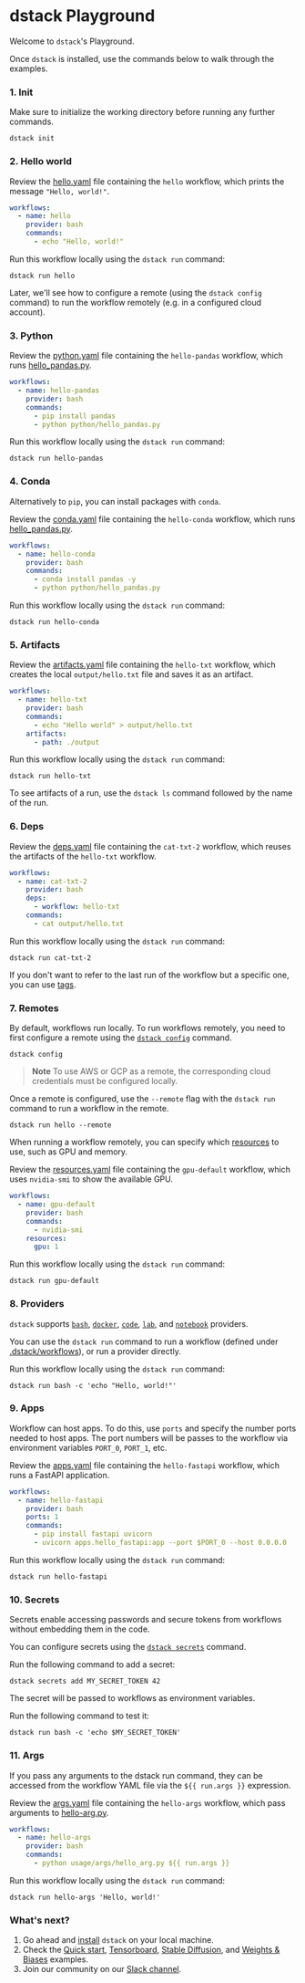 # dstack Playground

Welcome to `dstack`'s Playground.

Once `dstack` is installed, use the commands below to walk through the examples.

### 1. Init

Make sure to initialize the working directory before running any further commands.

```shell
dstack init
```

### 2. Hello world

Review the [hello.yaml](.dstack/workflows/hello.yaml) file containing the `hello` workflow, which prints the message 
`"Hello, world!"`.

```yaml
workflows:
  - name: hello
    provider: bash
    commands:
      - echo "Hello, world!"
```

Run this workflow locally using the `dstack run` command:

```shell
dstack run hello
```

Later, we'll see how to configure a remote (using the `dstack config` command) to run the workflow remotely (e.g. in a configured cloud account).

### 3. Python

Review the [python.yaml](.dstack/workflows/python.yaml) file containing the `hello-pandas` workflow, which
runs [hello_pandas.py](usage/python/hello_pandas.py).

```yaml
workflows:
  - name: hello-pandas
    provider: bash
    commands:
      - pip install pandas
      - python python/hello_pandas.py
```

Run this workflow locally using the `dstack run` command:

```shell
dstack run hello-pandas
```

### 4. Conda

Alternatively to `pip`, you can install packages with `conda`.

Review the [conda.yaml](.dstack/workflows/conda.yaml) file containing the `hello-conda` workflow, which
runs [hello_pandas.py](usage/python/hello_pandas.py).

```yaml
workflows:
  - name: hello-conda
    provider: bash
    commands:
      - conda install pandas -y
      - python python/hello_pandas.py
```

Run this workflow locally using the `dstack run` command:

```shell
dstack run hello-conda
```

### 5. Artifacts

Review the [artifacts.yaml](.dstack/workflows/artifacts.yaml) file containing the `hello-txt` workflow, 
which creates the local `output/hello.txt` file and saves it as an artifact.

```yaml
workflows:
  - name: hello-txt
    provider: bash
    commands:
      - echo "Hello world" > output/hello.txt
    artifacts:
      - path: ./output
```

Run this workflow locally using the `dstack run` command:

```shell
dstack run hello-txt
```

To see artifacts of a run, use the `dstack ls` command followed by the name of the run.

### 6. Deps

Review the [deps.yaml](.dstack/workflows/deps.yaml) file containing the `cat-txt-2` workflow, 
which reuses the artifacts of the `hello-txt` workflow.

```yaml
workflows:
  - name: cat-txt-2
    provider: bash
    deps:
      - workflow: hello-txt
    commands:
      - cat output/hello.txt
```

Run this workflow locally using the `dstack run` command:

```shell
dstack run cat-txt-2
```

If you don't want to refer to the last run of the workflow but a specific one, you can use [tags](https://docs.dstack.ai/usage/deps/#tags).

### 7. Remotes

By default, workflows run locally. To run workflows remotely, you need to first configure a remote using the [`dstack
config`](https://docs.dstack.ai/reference/cli/config/) command. 

```shell
dstack config
```

> **Note**
> To use AWS or GCP as a remote, the corresponding cloud credentials must be
> configured locally.

Once a remote is configured, use the `--remote` flag with the `dstack run` command to run a workflow in
the remote.

```shell
dstack run hello --remote
```

When running a workflow remotely, you can specify which [resources](https://docs.dstack.ai/reference/providers/bash/#resources) to use, such as GPU and memory.

Review the [resources.yaml](.dstack/workflows/resources.yaml) file containing the `gpu-default` workflow, which 
uses `nvidia-smi` to show the available GPU.

```yaml
workflows:
  - name: gpu-default
    provider: bash
    commands:
      - nvidia-smi
    resources:
      gpu: 1
```

Run this workflow locally using the `dstack run` command:

```shell
dstack run gpu-default
```

### 8. Providers

`dstack` supports [`bash`](https://docs.dstack.ai/reference/providers/bash), [`docker`](https://docs.dstack.ai/reference/providers/docker), 
[`code`](https://docs.dstack.ai/reference/providers/code), [`lab`](https://docs.dstack.ai/reference/providers/lab), 
and [`notebook`](https://docs.dstack.ai/reference/providers/notebook) providers. 

You can use the `dstack run` command to run a workflow (defined under [.dstack/workflows](.dstack/workflows)),
or run a provider directly.

Run this workflow locally using the `dstack run` command:

```shell
dstack run bash -c 'echo "Hello, world!"'
```

### 9. Apps

Workflow can host apps. To do this, use `ports` and specify the number ports needed to host apps.
The port numbers will be passes to the workflow via environment variables `PORT_0`, `PORT_1`, etc.

Review the [apps.yaml](.dstack/workflows/apps.yaml) file containing the `hello-fastapi` workflow, which 
runs a FastAPI application.

```yaml
workflows:
  - name: hello-fastapi
    provider: bash
    ports: 1
    commands:
      - pip install fastapi uvicorn
      - uvicorn apps.hello_fastapi:app --port $PORT_0 --host 0.0.0.0
```

Run this workflow locally using the `dstack run` command:

```shell
dstack run hello-fastapi
```

### 10. Secrets

Secrets enable accessing passwords and secure tokens from workflows without embedding them in the code.

You can configure secrets using the [`dstack secrets`](https://docs.dstack.ai/reference/cli/secrets) command.

Run the following command to add a secret:

```shell
dstack secrets add MY_SECRET_TOKEN 42
```

The secret will be passed to workflows as environment variables.

Run the following command to test it:

```shell
dstack run bash -c 'echo $MY_SECRET_TOKEN'
```

### 11. Args

If you pass any arguments to the dstack run command, they can be accessed from the workflow YAML file via the `${{ run.args }}` expression.

Review the [args.yaml](.dstack/workflows/args.yaml) file containing the `hello-args` workflow, which 
pass arguments to [hello-arg.py](usage/args/hello_args.py).

```yaml
workflows:
  - name: hello-args
    provider: bash
    commands:
      - python usage/args/hello_arg.py ${{ run.args }}
```

Run this workflow locally using the `dstack run` command:

```shell
dstack run hello-args 'Hello, world!'
```

### What's next?

1. Go ahead and [install](https://docs.dstack.ai/installation) `dstack` on your local machine.
2. Check the [Quick start](https://docs.dstack.ai/quick-start),
  [Tensorboard](https://docs.dstack.ai/examples/tensorboard),
  [Stable Diffusion](https://docs.dstack.ai/examples/stable-diffusion), and
  [Weights & Biases](https://docs.dstack.ai/examples/wandb) examples.
3. Join our community on our [Slack channel](https://join.slack.com/t/dstackai/shared_invite/zt-xdnsytie-D4qU9BvJP8vkbkHXdi6clQ).